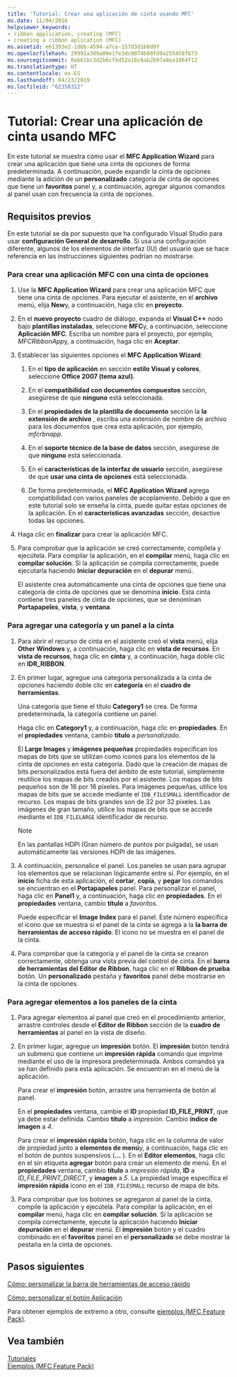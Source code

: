 ```yaml
---
title: 'Tutorial: Crear una aplicación de cinta usando MFC'
ms.date: 11/04/2016
helpviewer_keywords:
- ribbon application, creating (MFC)
- creating a ribbon aplication (MFC)
ms.assetid: e61393e2-1d6b-4594-a7ce-157d3d1b0d9f
ms.openlocfilehash: 29991a389a09e1fe3dc0074b80fd9a255458f673
ms.sourcegitcommit: 0ab61bc3d2b6cfbd52a16c6ab2b97a8ea1864f12
ms.translationtype: HT
ms.contentlocale: es-ES
ms.lasthandoff: 04/23/2019
ms.locfileid: "62358312"
---
```

# <a name="walkthrough-creating-a-ribbon-application-by-using-mfc"></a>Tutorial: Crear una aplicación de cinta usando MFC

En este tutorial se muestra cómo usar el **MFC Application Wizard** para crear una aplicación que tiene una cinta de opciones de forma predeterminada. A continuación, puede expandir la cinta de opciones mediante la adición de un **personalizado** categoría de cinta de opciones que tiene un **favoritos** panel y, a continuación, agregar algunos comandos al panel usan con frecuencia la cinta de opciones.

## <a name="prerequisites"></a>Requisitos previos

En este tutorial se da por supuesto que ha configurado Visual Studio para usar **configuración General de desarrollo**. Si usa una configuración diferente, algunos de los elementos de interfaz (IU) del usuario que se hace referencia en las instrucciones siguientes podrían no mostrarse.

### <a name="to-create-an-mfc-application-that-has-a-ribbon"></a>Para crear una aplicación MFC con una cinta de opciones

1. Use la **MFC Application Wizard** para crear una aplicación MFC que tiene una cinta de opciones. Para ejecutar el asistente, en el **archivo** menú, elija **New**y, a continuación, haga clic en **proyecto**.

1. En el **nuevo proyecto** cuadro de diálogo, expanda el **Visual C++** nodo bajo **plantillas instaladas**, seleccione **MFC**y, a continuación, seleccione  **Aplicación MFC**. Escriba un nombre para el proyecto, por ejemplo, *MFCRibbonApp*y, a continuación, haga clic en **Aceptar**.

1. Establecer las siguientes opciones el **MFC Application Wizard**:

    1. En el **tipo de aplicación** en sección **estilo Visual y colores**, seleccione **Office 2007 (tema azul)**.

    1. En el **compatibilidad con documentos compuestos** sección, asegúrese de que **ninguno** está seleccionada.

    1. En el **propiedades de la plantilla de documento** sección la **la extensión de archivo** , escriba una extensión de nombre de archivo para los documentos que crea esta aplicación, por ejemplo, *mfcrbnapp*.

    1. En el **soporte técnico de la base de datos** sección, asegúrese de que **ninguno** está seleccionada.

    1. En el **características de la interfaz de usuario** sección, asegúrese de que **usar una cinta de opciones** está seleccionada.

    1. De forma predeterminada, el **MFC Application Wizard** agrega compatibilidad con varios paneles de acoplamiento. Debido a que en este tutorial solo se enseña la cinta, puede quitar estas opciones de la aplicación. En el **características avanzadas** sección, desactive todas las opciones.

1. Haga clic en **finalizar** para crear la aplicación MFC.

1. Para comprobar que la aplicación se creó correctamente, compílela y ejecútela. Para compilar la aplicación, en el **compilar** menú, haga clic en **compilar solución**. Si la aplicación se compila correctamente, puede ejecutarla haciendo **Iniciar depuración** en el **depurar** menú.

    El asistente crea automáticamente una cinta de opciones que tiene una categoría de cinta de opciones que se denomina **inicio**. Esta cinta contiene tres paneles de cinta de opciones, que se denominan **Portapapeles**, **vista**, y **ventana**.

### <a name="to-add-a-category-and-panel-to-the-ribbon"></a>Para agregar una categoría y un panel a la cinta

1. Para abrir el recurso de cinta en el asistente creó el **vista** menú, elija **Other Windows** y, a continuación, haga clic en **vista de recursos**. En **vista de recursos**, haga clic en **cinta** y, a continuación, haga doble clic en **IDR_RIBBON**.

1. En primer lugar, agregue una categoría personalizada a la cinta de opciones haciendo doble clic en **categoría** en el **cuadro de herramientas**.

    Una categoría que tiene el título **Category1** se crea. De forma predeterminada, la categoría contiene un panel.

    Haga clic en **Category1** y, a continuación, haga clic en **propiedades**. En el **propiedades** ventana, cambio **título** a *personalizado*.

    El **Large Images** y **imágenes pequeñas** propiedades especifican los mapas de bits que se utilizan como iconos para los elementos de la cinta de opciones en esta categoría. Dado que la creación de mapas de bits personalizados está fuera del ámbito de este tutorial, simplemente reutilice los mapas de bits creados por el asistente. Los mapas de bits pequeños son de 16 por 16 píxeles. Para imágenes pequeñas, utilice los mapas de bits que se accede mediante el `IDB_FILESMALL` identificador de recurso. Los mapas de bits grandes son de 32 por 32 píxeles. Las imágenes de gran tamaño, utilice los mapas de bits que se accede mediante el `IDB_FILELARGE` identificador de recurso.

    > [!NOTE]
    > En las pantallas HDPI (Gran número de puntos por pulgada), se usan automáticamente las versiones HDPI de las imágenes.

1. A continuación, personalice el panel. Los paneles se usan para agrupar los elementos que se relacionan lógicamente entre sí. Por ejemplo, en el **inicio** ficha de esta aplicación, el **cortar**, **copia**, y **pegar** los comandos se encuentran en el  **Portapapeles** panel. Para personalizar el panel, haga clic en **Panel1** y, a continuación, haga clic en **propiedades**. En el **propiedades** ventana, cambio **título** a *favoritos*.

    Puede especificar el **Image Index** para el panel. Este número especifica el icono que se muestra si el panel de la cinta se agrega a la **la barra de herramientas de acceso rápido**. El icono no se muestra en el panel de la cinta.

1. Para comprobar que la categoría y el panel de la cinta se crearon correctamente, obtenga una vista previa del control de cinta. En el **barra de herramientas del Editor de Ribbon**, haga clic en el **Ribbon de prueba** botón. Un **personalizado** pestaña y **favoritos** panel debe mostrarse en la cinta de opciones.

### <a name="to-add-elements-to-the-ribbon-panels"></a>Para agregar elementos a los paneles de la cinta

1. Para agregar elementos al panel que creó en el procedimiento anterior, arrastre controles desde el **Editor de Ribbon** sección de la **cuadro de herramientas** al panel en la vista de diseño.

1. En primer lugar, agregue un **impresión** botón. El **impresión** botón tendrá un submenú que contiene un **impresión rápida** comando que imprime mediante el uso de la impresora predeterminada. Ambos comandos ya se han definido para esta aplicación. Se encuentran en el menú de la aplicación.

    Para crear el **impresión** botón, arrastre una herramienta de botón al panel.

    En el **propiedades** ventana, cambie el **ID** propiedad **ID_FILE_PRINT**, que ya debe estar definida. Cambio **título** a *impresión*. Cambio **índice de imagen** a *4*.

    Para crear el **impresión rápida** botón, haga clic en la columna de valor de propiedad junto a **elementos de menú**y, a continuación, haga clic en el botón de puntos suspensivos (**...** ). En el **Editor elementos**, haga clic en el sin etiqueta **agregar** botón para crear un elemento de menú. En el **propiedades** ventana, cambio **título** a *impresión rápida*, **ID** a *ID_FILE_PRINT_DIRECT*, y **imagen** a *5*. La propiedad image especifica el **impresión rápida** icono en el `IDB_FILESMALL` recurso de mapa de bits.

1. Para comprobar que los botones se agregaron al panel de la cinta, compile la aplicación y ejecútela. Para compilar la aplicación, en el **compilar** menú, haga clic en **compilar solución**. Si la aplicación se compila correctamente, ejecute la aplicación haciendo **Iniciar depuración** en el **depurar** menú. El **impresión** botón y el cuadro combinado en el **favoritos** panel en el **personalizado** se debe mostrar la pestaña en la cinta de opciones.

## <a name="next-steps"></a>Pasos siguientes

[Cómo: personalizar la barra de herramientas de acceso rápido](../mfc/how-to-customize-the-quick-access-toolbar.md)

[Cómo: personalizar el botón Aplicación](../mfc/how-to-customize-the-application-button.md)

Para obtener ejemplos de extremo a otro, consulte [ejemplos (MFC Feature Pack)](../overview/visual-cpp-samples.md).

## <a name="see-also"></a>Vea también

[Tutoriales](../mfc/walkthroughs-mfc.md)<br/>
[Ejemplos (MFC Feature Pack)](../overview/visual-cpp-samples.md)
